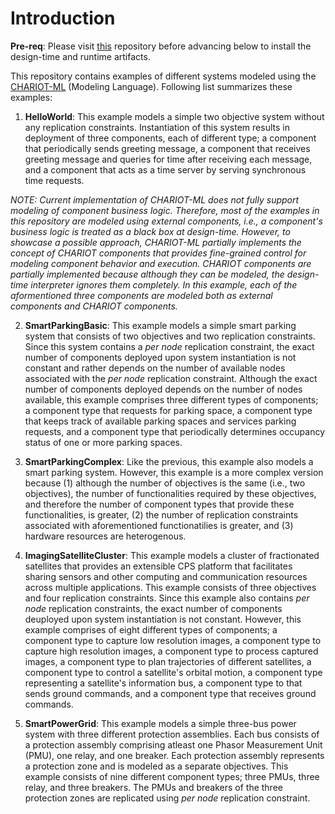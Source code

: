 # Introduction

**Pre-req**: Please visit [this](https://github.com/visor-vu/chariot) repository before advancing below to install the design-time and runtime artifacts.

This repository contains examples of different systems modeled using the [CHARIOT-ML](https://github.com/visor-vu/chariot) (Modeling Language). Following list summarizes these examples:

1. **HelloWorld**: This example models a simple two objective system without any replication constraints. Instantiation of this system results in deployment of three components, each of different type; a component that periodically sends greeting message, a component that receives greeting message and queries for time after receiving each message, and a component that acts as a time server by serving synchronous time requests.

  *NOTE: Current implementation of CHARIOT-ML does not fully support modeling of component business logic. Therefore, most of the examples in this repository are modeled using external components, i.e., a component's business logic is treated as a black box at design-time. However, to showcase a possible approach, CHARIOT-ML partially implements the concept of CHARIOT components that provides fine-grained control for modeling component behavior and execution. CHARIOT components are partially implemented because although they can be modeled, the design-time interpreter ignores them completely. In this example, each of the aformentioned three components are modeled both as external components and CHARIOT components.*

2. **SmartParkingBasic**: This example models a simple smart parking system that consists of two objectives and two replication constraints. Since this system contains a *per node* replication constraint, the exact number of components deployed upon system instantiation is not constant and rather depends on the number of available nodes associated with the *per node* replication constraint. Although the exact number of components deployed depends on the number of nodes available, this example comprises three different types of components; a component type that requests for parking space, a component type that keeps track of available parking spaces and services parking requests, and a component type that periodically determines occupancy status of one or more parking spaces.

3. **SmartParkingComplex**: Like the previous, this example also models a smart parking system. However, this example is a more complex version because (1) although the number of objectives is the same (i.e., two objectives), the number of functionalities required by these objectives, and therefore the number of component types that provide these functionalities, is greater, (2) the number of replication constraints associated with aforementioned functionatilies is greater, and (3) hardware resources are heterogenous.

4. **ImagingSatelliteCluster**: This example models a cluster of fractionated satellites that provides an extensible CPS platform that facilitates sharing sensors and other computing and communication resources across multiple applications. This example consists of three objectives and four replication constraints. Since this example also contains *per node* replication constraints, the exact number of components deuployed upon system instantiation is not constant. However, this example comprises of eight different types of components; a component type to capture low resolution images, a component type to capture high resolution images, a component type to process captured images, a component type to plan trajectories of different satellites, a component type to control a satellite's orbital motion, a component type representing a satellite's information bus, a component type to that sends ground commands, and a component type that receives ground commands. 

5. **SmartPowerGrid**: This example models a simple three-bus power system with three different protection assemblies. Each bus consists of a protection assembly comprising atleast one Phasor Measurement Unit (PMU), one relay, and one breaker. Each protection assembly represents a protection zone and is modeled as a separate objectives. This example consists of nine different component types; three PMUs, three relay, and three breakers. The PMUs and breakers of the three protection zones are replicated using *per node* replication constraint.

